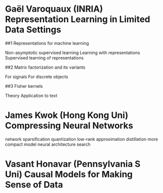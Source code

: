 # Gaël Varoquaux (INRIA) Representation Learning in Limited Data Settings

##1 Representations for machine learning

Non-asymptotic supervised learning
Learning with representations
Supervised learning of representations

##2 Matrix factorization and its variants

For signals
For discrete objects

##3 Fisher kernels

Theory
Application to text


# James Kwok (Hong Kong Uni) Compressing Neural Networks

network sparsification
quantization
low-rank approximation
distillation
more compact model
neural architecture search


# Vasant Honavar (Pennsylvania S Uni) Causal Models for Making Sense of Data
